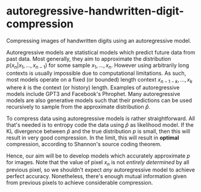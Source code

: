 # autoregressive-handwritten-digit-compression
Compressing images of handwritten digits using an autoregressive model.

Autoregressive models are statistical models which predict future data from past data. Most generally, they aim to approximate the distribution $p(x_n|x_1,\dots,x_{n-1})$ for some sample $x_1,\dots,x_n$. However using arbitrarily long contexts is usually impossible due to computational limitations. As such, most models operate on a fixed (or bounded) length context $x_{n-1-k},\dots,x_k$ where $k$ is the context (or history) length. Examples of autoregressive models include GPT3 and Facebook's Phrophet. Many autoregressive models are also generative models such that their predictions can be used recursively to sample from the approximate distribution $\hat p$.   

To compress data using autoregressive models is rather straightforward. All that's needed is to entropy code the data using $\hat p$ as likelihood model. If the KL divergence between $\hat p$ and the true distribution $p$ is small, then this will result in very good compression. In the limit, this will result in **optimal**   compression, according to Shannon's source coding theorem. 

Hence, our aim will be to develop models which accurately approximate $p$ for images. Note that the value of pixel $x_n$ is not *entirely determined* by all previous pixel, so we shouldn't expect *any* autoregressive model to achieve perfect accuracy. Nonetheless, there's enough mutual information given from previous pixels to achieve considerable compression.
